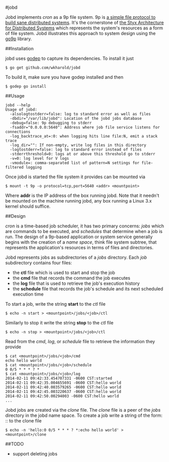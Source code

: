 #jobd

Jobd implements *cron* as a 9p file system. 9p is [a simple file protocol to
build sane distributed systems](http://9p.cat-v.org/). It's the cornerstone of
[the Styx Architecture for Distributed
Systems](http://doc.cat-v.org/inferno/4th_edition/styx) which represents the
system's resources as a form of file system. Jobd illustrates this approach to
system design using the [go9p](https://code.google.com/p/go9p) library.

##Installation

jobd uses [godep]() to capture its dependencies. To install it just
```
$ go get github.com/wkharold/jobd
```
To build it, make sure you have godep installed and then
```
$ godep go install
```

##Usage
```
jobd --help
Usage of jobd:
  -alsologtostderr=false: log to standard error as well as files
  -dbdir="/var/lib/jobd": Location of the jobd jobs database
  -debug=false: 9p debugging to stderr
  -fsaddr="0.0.0.0:5640": Address where job file service listens for connections
  -log_backtrace_at=:0: when logging hits line file:N, emit a stack trace
  -log_dir="": If non-empty, write log files in this directory
  -logtostderr=false: log to standard error instead of files
  -stderrthreshold=0: logs at or above this threshold go to stderr
  -v=0: log level for V logs
  -vmodule=: comma-separated list of pattern=N settings for file-filtered logging
```

Once jobd is started the file system it provides can be mounted via
```
$ mount -t 9p -o protocol=tcp,port=5640 <addr> <mountpoint>
```
Where **addr** is the IP address of the box running jobd. Note that it needn't be mounted on the machine running jobd, any box running a Linux 3.x kernel should suffice. 

##Design

*cron* is a time-based job scheduler, it has two primary concerns: *jobs* which are commands to be executed, and *schedules* that determine when a job is run. The design of a 9p-based application or system service generally begins with the creation of a *name space*, think file system subtree, that represents the application's resources in terms of files and directories. 

Jobd represents jobs as subdirectories of  a *jobs* directory. Each *job* subdirectory contains four files:

* the **ctl** file which is used to start and stop the job
* the **cmd** file that records the command the job executes
* the **log** file that is used to retrieve the job's execution history
* the **schedule** file that records the job's schedule and its next scheduled execution time

To start a job, write the string **start** to the *ctl* file
```
$ echo -n start > <mountpoint>/jobs/<job>/ctl
```
Similarly to stop it write the string **stop** to the *ctl* file
```
$ echo -n stop > <mountpoint>/jobs/<job>/ctl
```
Read from the *cmd*, *log*, or *schedule* file to retrieve the information they provide
```
$ cat <mountpoint>/jobs/<job>/cmd
echo hello world
$ cat <mountpoint>/jobs/<job>/schedule
0 0/5 * * * ? *
$ cat <mountpoint>/jobs/<job>/log
2014-02-11 09:42:33.454707331 -0600 CST:started
2014-02-11 09:42:35.004655691 -0600 CST:hello world
2014-02-11 09:42:40.003579265 -0600 CST:hello world
2014-02-11 09:42:45.003220637 -0600 CST:hello world
2014-02-11 09:42:50.00294003 -0600 CST:hello world
...
```

Jobd jobs are created via the *clone* file. The *clone* file is a peer of the *jobs* directory in the jobd name space. To create a job write a string of the form: <jobname>:<cronexpr>:<cmd> to the clone file
```
$ echo -n 'hello:0 0/5 * * * ? *:echo hello world' > <mountpoint>/clone
```

##TODO

* support deleting jobs
